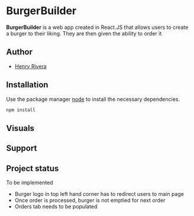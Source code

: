 # BurgerBuilder

**BurgerBuilder** is a web app created in React.JS that allows users to create a burger to their liking. They are then given the ability to order it

## Author
* [Henry Rivera](https://www.linkedin.com/in/henry-rivera/)

## Installation

Use the package manager [node](https://nodejs.org/en/) to install the necessary dependencies.

```bash
npm install
```

## Visuals

## Support


## Project status
To be implemented
* Burger logo in top left hand corner has to redirect users to main page
* Once order is processed, burger is not emptied for next order
* Orders tab needs to be populated
